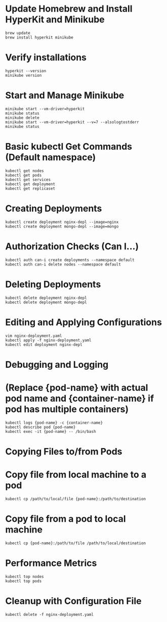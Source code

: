 # Update Homebrew and Install HyperKit and Minikube
```
brew update
brew install hyperkit minikube
```

# Verify installations
```
hyperkit --version
minikube version
```

# Start and Manage Minikube
```
minikube start --vm-driver=hyperkit
minikube status
minikube delete
minikube start --vm-driver=hyperkit --v=7 --alsologtostderr
minikube status
```

# Basic kubectl Get Commands (Default namespace)
```
kubectl get nodes
kubectl get pods
kubectl get services
kubectl get deployment
kubectl get replicaset
```

# Creating Deployments
```
kubectl create deployment nginx-depl --image=nginx
kubectl create deployment mongo-depl --image=mongo
```

# Authorization Checks (Can I...)
```
kubectl auth can-i create deployments --namespace default
kubectl auth can-i delete nodes --namespace default
```

# Deleting Deployments
```
kubectl delete deployment nginx-depl
kubectl delete deployment mongo-depl
```

# Editing and Applying Configurations
```
vim nginx-deployment.yaml
kubectl apply -f nginx-deployment.yaml
kubectl edit deployment nginx-depl
```

# Debugging and Logging 
# (Replace {pod-name} with actual pod name and {container-name} if pod has multiple containers)
```
kubectl logs {pod-name} -c {container-name}
kubectl describe pod {pod-name}
kubectl exec -it {pod-name} -- /bin/bash
```

# Copying Files to/from Pods
# Copy file from local machine to a pod
```
kubectl cp /path/to/local/file {pod-name}:/path/to/destination
```

# Copy file from a pod to local machine
```
kubectl cp {pod-name}:/path/to/file /path/to/local/destination
```
# Performance Metrics
```
kubectl top nodes
kubectl top pods
```

# Cleanup with Configuration File
```
kubectl delete -f nginx-deployment.yaml
```
